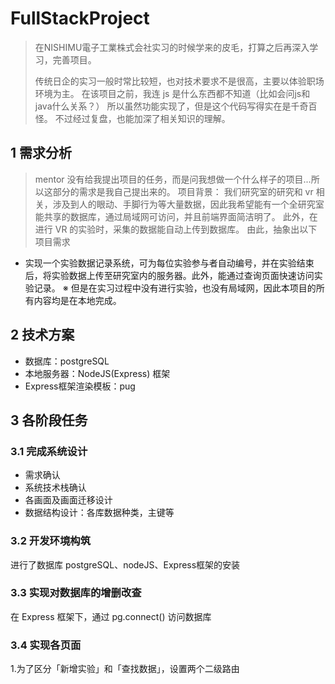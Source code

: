 # FullStackProject
> 在NISHIMU電子工業株式会社实习的时候学来的皮毛，打算之后再深入学习，完善项目。
> 
> 传统日企的实习一般时常比较短，也对技术要求不是很高，主要以体验职场环境为主。
> 在该项目之前，我连 js 是什么东西都不知道（比如会问js和java什么关系？）
> 所以虽然功能实现了，但是这个代码写得实在是千奇百怪。
> 不过经过复盘，也能加深了相关知识的理解。

## 1 需求分析
> mentor 没有给我提出项目的任务，而是问我想做一个什么样子的项目...所以这部分的需求是我自己提出来的。
> 项目背景：
> 我们研究室的研究和 vr 相关，涉及到人的眼动、手脚行为等大量数据，因此我希望能有一个全研究室能共享的数据库，通过局域网可访问，并且前端界面简洁明了。
> 此外，在进行 VR 的实验时，采集的数据能自动上传到数据库。
> 由此，抽象出以下项目需求
* 实现一个实验数据记录系统，可为每位实验参与者自动编号，并在实验结束后，将实验数据上传至研究室内的服务器。此外，能通过查询页面快速访问实验记录。
※ 但是在实习过程中没有进行实验，也没有局域网，因此本项目的所有内容均是在本地完成。

## 2 技术方案
* 数据库：postgreSQL
* 本地服务器：NodeJS(Express) 框架
* Express框架渲染模板：pug

## 3 各阶段任务
### 3.1 完成系统设计
* 需求确认
* 系统技术栈确认
* 各画面及画面迁移设计
* 数据结构设计：各库数据种类，主键等
### 3.2 开发环境构筑
进行了数据库 postgreSQL、nodeJS、Express框架的安装
### 3.3 实现对数据库的增删改查
在 Express 框架下，通过 pg.connect() 访问数据库
### 3.4 实现各页面
1.为了区分「新增实验」和「查找数据」，设置两个二级路由
